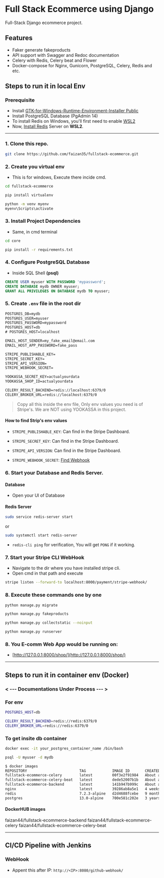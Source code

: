 # Full Stack Ecommerce using Django

Full-Stack Django ecommerce project.

## Features

- Faker generate fakeproducts
- API support with Swagger and Redoc documentation
- Celery with Redis, Celery beat and Flower
- Docker-compose for Nginx, Gunicorn, PostgreSQL, Celery, Redis and etc.

## Steps to run it in local Env

### Prerequisite

- Install [GTK-for-Windows-Runtime-Environment-Installer Public](https://github.com/tschoonj/GTK-for-Windows-Runtime-Environment-Installer/releases)
- Install PostgreSQL Database (PgAdmin 14)
- To install Redis on Windows, you'll first need to enable [WSL2](https://learn.microsoft.com/en-us/windows/wsl/install)
- Now, [Install Redis](https://redis.io/docs/latest/operate/oss_and_stack/install/install-redis/install-redis-on-windows/) Server on **WSL2**.

---

### 1. Clone this repo.

```sh
git clone https://github.com/faizan35/fullstack-ecommerce.git
```

### 2. Create you virtual env

- This is for windows, Execute there incide cmd.

```sh
cd fullstack-ecommerce

pip install virtualenv

python -m venv myenv
myenv\Scripts\activate
```

### 3. Install Project Dependencies

- Same, in cmd terminal

```sh
cd core

pip install -r requirements.txt
```

### 4. Configure PostgreSQL Database

- Inside SQL Shell **(psql)**

```sql
CREATE USER myuser WITH PASSWORD 'mypassword';
CREATE DATABASE mydb OWNER myuser;
GRANT ALL PRIVILEGES ON DATABASE mydb TO myuser;
```

### 5. Create `.env` file in the root dir

```txt
POSTGRES_DB=mydb
POSTGRES_USER=myuser
POSTGRES_PASSWORD=mypassword
POSTGRES_HOST=db
# POSTGRES_HOST=localhost

EMAIL_HOST_SENDER=my_fake_email@email.com
EMAIL_HOST_APP_PASSWORD=fake_pass

STRIPE_PUBLISHABLE_KEY=
STRIPE_SECRET_KEY=
STRIPE_API_VERSION=
STRIPE_WEBHOOK_SECRET=

YOOKASSA_SECRET_KEY=actualyourdata
YOOKASSA_SHOP_ID=actualyourdata

CELERY_RESULT_BACKEND=redis://localhost:6379/0
CELERY_BROKER_URL=redis://localhost:6379/0
```

> Copy all this inside the env file, Only env values you need is of Stripe's.
> We are NOT using YOOKASSA in this project.

#### How to find Strip's env values

- `STRIPE_PUBLISHABLE_KEY`: Can find in the Stripe Dashboard.

- `STRIPE_SECRET_KEY`: Can find in the Stripe Dashboard.

- `STRIPE_API_VERSION`: Can find in the Stripe Dashboard.

- `STRIPE_WEBHOOK_SECRET`: [Find Webhook](./Stripe-Setup/webhook.md)

### 6. Start your Database and Redis Server.

#### Database

- Open your UI of Database

#### Redis Server

```sh
sudo service redis-server start
```

or

```sh
sudo systemctl start redis-server
```

- `redis-cli ping` for verification, You will get `PONG` if it working.

### 7. Start your Stripe CLI WebHook

- Navigate to the dir where you have installed stripe cli.
- Open cmd in that path and execute

```sh
stripe listen --forward-to localhost:8000/payment/stripe-webhook/
```

### 8. Execute these commands one by one

```sh
python manage.py migrate

python manage.py fakeproducts

python manage.py collectstatic --noinput

python manage.py runserver
```

### 8. You E-comm Web App would be running on:

- [http://127.0.0.1:8000/shop/](http://127.0.0.1:8000/shop/)

---

## Steps to run it in container env (Docker)

### < --- Documentations Under Process --- >

### For env

```sh
POSTGRES_HOST=db

CELERY_RESULT_BACKEND=redis://redis:6379/0
CELERY_BROKER_URL=redis://redis:6379/0
```

### To get insite db container

```sh
docker exec -it your_postgres_container_name /bin/bash
```

```sh
psql -U myuser -d mydb
```

```sh
$ docker images
REPOSITORY                        TAG            IMAGE ID       CREATED             SIZE
fullstack-ecommerce-celery        latest         00f3e2f91984   About an hour ago   909MB
fullstack-ecommerce-celery-beat   latest         dede52007b1b   About an hour ago   909MB
fullstack-ecommerce-backend       latest         141b947b999c   About an hour ago   909MB
nginx                             latest         39286ab8a5e1   4 weeks ago         188MB
redis                             7.2.3-alpine   d2d4688fcebe   9 months ago        41MB
postgres                          13.0-alpine    700e581c202e   3 years ago         159MB
```

#### DockerHUB images

faizan44/fullstack-ecommerce-backend
faizan44/fullstack-ecommerce-celery
faizan44/fullstack-ecommerce-celery-beat

---

## CI/CD Pipeline with Jenkins

### WebHook

- Appent this after IP: `http://<IP>:8080/github-webhook/`
